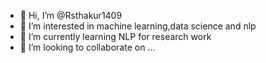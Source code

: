 - 👋 Hi, I’m @Rsthakur1409
- 👀 I’m interested in machine learning,data science and nlp 
- 🌱 I’m currently learning NLP for research work
- 💞️ I’m looking to collaborate on ...


<!---
Rsthakur1409/Rsthakur1409 is a ✨ special ✨ repository because its `README.md` (this file) appears on your GitHub profile.
You can click the Preview link to take a look at your changes.
--->
